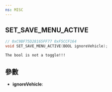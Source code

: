 ```yaml
---
ns: MISC
---
```

## SET_SAVE_MENU_ACTIVE

```c
// 0xC9BF75D28165FF77 0xF5CCF164
void SET_SAVE_MENU_ACTIVE(BOOL ignoreVehicle);
```

```
The bool is not a toggle!!!  
```

## 參數
* **ignoreVehicle**: 

